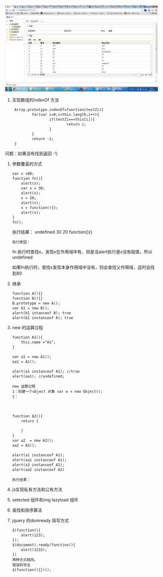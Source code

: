  ![image](image/blue.jpg)

1. 实现数组的indexOf 方法

        Array.prototype.indexOf=function(testZi){
                for(var i=0;i<this.length;i++){
                        if(testZi===this[i]){
                                return i;
                        }
                }
                return -1;
        }
        
       
 问题：如果没有找到返回 -1;


1.  参数覆盖的方式

	    var x =80;
	    function fn(){
	    	alert(x);
	    	var x = 30;
	    	alert(x);
	    	x = 20;
	    	alert(x);
	    	x = function(){};
	    	alert(x);
	    }
	    fn();
    
    执行结果： undefined 30 20 function(){}
    
        执行原因：
    
    fn 执行时查找x，发现x在作用域中有，但是当alert执行是x没有赋值，所以undefined
    
    如果fn执行时，查找x发现本身作用域中没有，则会查找父作用域，这时会找到80
    

1.  继承

	
		function A(){}
		function B(){} 
		B.prototype = new A();
		var b1 = new B();
		alert(b1 intanceof B); true
		alert(b1 instanceof A); true
		
		
1.  new 的运算过程

		function A1(){
			this.name ="A1";	
		}
		
		var a1 = new A1();
		aa1 = A1();
		
		alert(a1 instanceof A1); //true
		alert(aa1); //undefined;

		new 运算过程
		1：创建一个object 对象 var o = new Object();
		2：
		
		
		
		function A2(){
			return {
				
			}
		}
		var a2  = new A2();
		aa2 = A2();
		
		alert(a1 instanceof A1);
		alert(aa1 instanceof A1);
		alert(a2 instanceof A2);
		alert(aa2 instanceof A2)
		
		执行结果：
		
	
      
1.  js实现私有方法和公有方法


1.  selected 组件和img lazyload 组件


1.  查找和排序算法

	

1.  jquery 的domready 简写方式

        $(function(){
	        alert(123);
        });
        $(document).ready(function(){
        	alert(1233);
        })
        两种方式相同。
        错误的写法
        $(function(){})();
